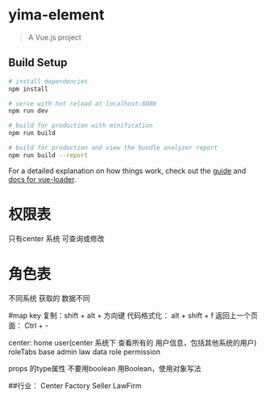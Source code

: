 # yima-element

> A Vue.js project

## Build Setup

``` bash
# install dependencies
npm install

# serve with hot reload at localhost:8080
npm run dev

# build for production with minification
npm run build

# build for production and view the bundle analyzer report
npm run build --report
```

For a detailed explanation on how things work, check out the [guide](http://vuejs-templates.github.io/webpack/) and [docs for vue-loader](http://vuejs.github.io/vue-loader).

# 权限表
只有center 系统 可查询或修改
# 角色表
不同系统 获取的 数据不同

#map key 
复制：shift + alt + 方向键 
代码格式化： alt + shift + f
返回上一个页面： Ctrl + -

center:
  home
    user(center 系统下 查看所有的 用户信息，包括其他系统的用户)
      roleTabs
        base
        admin
        law
        data
        role
        permission
        
props 的type属性 不要用boolean 用Boolean，使用对象写法

##行业：
Center Factory Seller LawFirm
